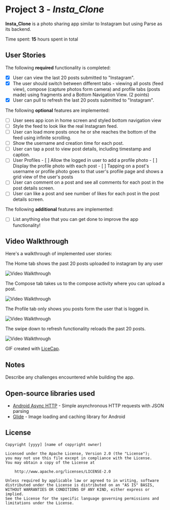 # Project 3 - *Insta_Clone*

**Insta_Clone** is a photo sharing app similar to Instagram but using Parse as its backend.

Time spent: **15** hours spent in total

## User Stories

The following **required** functionality is completed:

- [x] User can view the last 20 posts submitted to "Instagram".
- [x] The user should switch between different tabs - viewing all posts (feed view), compose (capture photos form camera) and profile tabs (posts made) using fragments and a Bottom Navigation View. (2 points)
- [x] User can pull to refresh the last 20 posts submitted to "Instagram".

The following **optional** features are implemented:

- [ ] User sees app icon in home screen and styled bottom navigation view
- [ ] Style the feed to look like the real Instagram feed.
- [ ] User can load more posts once he or she reaches the bottom of the feed using infinite scrolling.
- [ ] Show the username and creation time for each post.
- [ ] User can tap a post to view post details, including timestamp and caption.
- [ ] User Profiles
      - [ ] Allow the logged in user to add a profile photo
      - [ ] Display the profile photo with each post
      - [ ] Tapping on a post's username or profile photo goes to that user's profile page and shows a grid view of the user's posts 
- [ ] User can comment on a post and see all comments for each post in the post details screen.
- [ ] User can like a post and see number of likes for each post in the post details screen.

The following **additional** features are implemented:

- [ ] List anything else that you can get done to improve the app functionality!

## Video Walkthrough

Here's a walkthrough of implemented user stories:

The Home tab shows the past 20 posts uploaded to instagram by any user

<img src='https://media.giphy.com/media/h9itsE78jH4Q7aDDh1/giphy.gif' title='Video Walkthrough' width='' alt='Video Walkthrough' />


The Compose tab takes us to the compose activity where you can upload a post.


<img src='https://media.giphy.com/media/NPBSXFONpd3qV4wbSs/giphy.gif' title='Video Walkthrough' width='' alt='Video Walkthrough' />


The Profile tab only shows you posts form the user that is logged in.

<img src='https://media.giphy.com/media/vodxhjSvYFEJkzxvQ3/giphy.gif' title='Video Walkthrough' width='' alt='Video Walkthrough' />


The swipe down to refresh functionality reloads the past 20 posts.

<img src='https://media.giphy.com/media/EMtBDTyvNnEG67tg3d/giphy.gif' title='Video Walkthrough' width='' alt='Video Walkthrough' />

GIF created with [LiceCap](http://www.cockos.com/licecap/).

## Notes

Describe any challenges encountered while building the app.

## Open-source libraries used

- [Android Async HTTP](https://github.com/codepath/CPAsyncHttpClient) - Simple asynchronous HTTP requests with JSON parsing
- [Glide](https://github.com/bumptech/glide) - Image loading and caching library for Android

## License

    Copyright [yyyy] [name of copyright owner]

    Licensed under the Apache License, Version 2.0 (the "License");
    you may not use this file except in compliance with the License.
    You may obtain a copy of the License at

        http://www.apache.org/licenses/LICENSE-2.0

    Unless required by applicable law or agreed to in writing, software
    distributed under the License is distributed on an "AS IS" BASIS,
    WITHOUT WARRANTIES OR CONDITIONS OF ANY KIND, either express or implied.
    See the License for the specific language governing permissions and
    limitations under the License.
